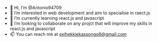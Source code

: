 - 👋 Hi, I’m @Antonio94709
- 👀 I’m interested in web development and aim to specialise in raect.js
- 🌱 I’m currently learning react.js and javascript
- 💞️ I’m looking to collaborate on any projct that will improve my skills in react.js and javascript
- 📫 You can reach me at exihekkiekassongo6@gmail.com

<!---
Antonio94709/Antonio94709 is a ✨ special ✨ repository because its `README.md` (this file) appears on your GitHub profile.
You can click the Preview link to take a look at your changes.
--->
